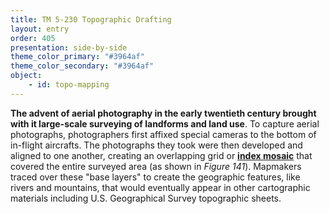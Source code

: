 ```yaml
---
title: TM 5-230 Topographic Drafting
layout: entry
order: 405
presentation: side-by-side
theme_color_primary: "#3964af"
theme_color_secondary: "#3964af"
object:
    - id: topo-mapping
---
```


**The advent of aerial photography in the early twentieth century brought with it large-scale surveying of landforms and land use**. To capture aerial photographs, photographers first affixed special cameras to the bottom of in-flight aircrafts. The photographs they took were then developed and aligned to one another, creating an overlapping grid or **<a class="gloss" target="blank" href="../../../glossary/">index mosaic</a>** that covered the entire surveyed area (as shown in *Figure 141*). Mapmakers traced over these "base layers" to create the geographic features, like rivers and mountains, that would eventually appear in other cartographic materials including U.S. Geographical Survey topographic sheets.